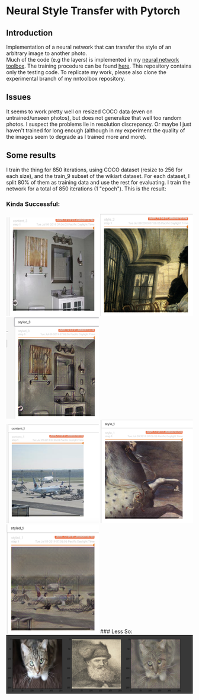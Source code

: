 # Neural Style Transfer with Pytorch
## Introduction
Implementation of a neural network that can transfer the style of an arbitrary image to another photo.
<br />
Much of the code (e.g the layers) is implemented in my [neural network toolbox](https://github.com/nhatsmrt/nn-toolbox/blob/experimental/). The training procedure can be found [here](https://github.com/nhatsmrt/nn-toolbox/blob/experimental/nntoolbox/vision/learner/style.py). This repository contains only the testing code. To replicate my work, please also clone the experimental branch of my nntoolbox repository.
## Issues
It seems to work pretty well on resized COCO data (even on untrained/unseen photos), but does not generalize that well too random photos. I suspect the problems lie in resolution discrepancy. Or maybe I just haven't trained for long enough (although in my experiment the quality of the images seem to degrade as I trained more and more).
## Some results
I train the thing for 850 iterations, using COCO dataset (resize to 256 for each size), and the train_9 subset of the wikiart dataset. For each dataset, I split 80% of them as training data and use the rest for evaluating. I train the network for a total of 850 iterations (1 "epoch"). This is the result:
### Kinda Successful:
<img src="demo/PixelShuffle/content_3.png" alt="content" width="250" />
<img src="demo/PixelShuffle/style_3.png" alt="style" width="250" />
<img src="demo/PixelShuffle/styled_3.png" alt="styled" width="250" />
<br />
<img src="demo/PixelShuffle/content_1.png" alt="content" width="250" />
<img src="demo/PixelShuffle/style_1.png" alt="style" width="250" />
<img src="demo/PixelShuffle/styled_1.png" alt="styled" width="250" />
### Less So:
<img src="demo/PixelShuffle/less_successful.png" alt="styled" width="750" />
